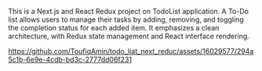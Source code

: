This is a Next.js and React Redux project on TodoList application. A To-Do list allows users to manage their tasks by adding, removing, and toggling the completion status for each added item. It emphasizes a clean architecture, with Redux state management and React interface rendering.

https://github.com/ToufiqAmin/todo_liat_next_reduc/assets/16029577/294a5c1b-6e9e-4cdb-bd3c-2777dd06f231

